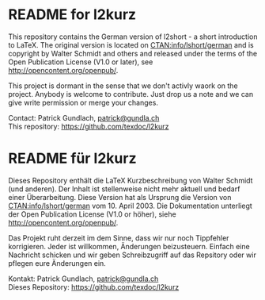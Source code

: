 README for l2kurz
=================
This repository contains the German version of l2short - a short introduction to LaTeX. The original version is located on [CTAN:info/lshort/german](http://mirror.ctan.org/info/lshort/german) and is copyright by Walter Schmidt and others and released under the terms of the Open Publication License (V1.0 or later), see http://opencontent.org/openpub/.

This project is dormant in the sense that we don't activly waork on the project.  Anybody is welcome to contribute. Just drop us a note and we can give write permission or merge your changes.


Contact: Patrick Gundlach, patrick@gundla.ch<br>
This repository: https://github.com/texdoc/l2kurz


README für l2kurz
=================
Dieses Repository enthält die LaTeX Kurzbeschreibung von Walter Schmidt (und anderen). Der Inhalt ist stellenweise nicht mehr aktuell und bedarf einer Überarbeitung. Diese Version hat als Ursprung die Version von [CTAN:info/lshort/german](http://mirror.ctan.org/info/lshort/german) vom 10. April 2003. Die Dokumentation unterliegt der Open Publication License (V1.0 or höher), siehe http://opencontent.org/openpub/.

Das Projekt ruht derzeit im dem Sinne, dass wir nur noch Tippfehler korrigieren. Jeder ist willkommen, Änderungen beizusteuern. Einfach eine Nachricht schicken und wir geben Schreibzugriff auf das Repsitory oder wir pflegen eure Änderungen ein.

Kontakt: Patrick Gundlach, patrick@gundla.ch<br>
Dieses Repository: https://github.com/texdoc/l2kurz